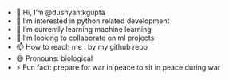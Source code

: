 - 👋 Hi, I’m @dushyantkgupta
- 👀 I’m interested in python related development
- 🌱 I’m currently learning machine learning
- 💞️ I’m looking to collaborate on ml projects
- 📫 How to reach me : by my github repo
- 😄 Pronouns: biological
- ⚡ Fun fact: prepare for war in peace to sit in peace during war

<!---
dushyantkgupta/dushyantkgupta is a ✨ special ✨ repository because its `README.md` (this file) appears on your GitHub profile.
You can click the Preview link to take a look at your changes.
--->
